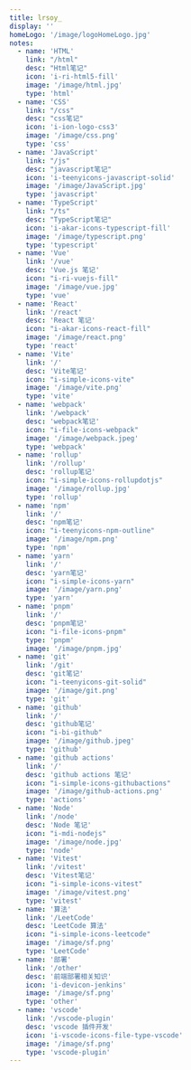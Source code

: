 ```yaml
---
title: lrsoy_
display: ''
homeLogo: '/image/logoHomeLogo.jpg'
notes: 
  - name: 'HTML'
    link: "/html"
    desc: "Html笔记"
    icon: 'i-ri-html5-fill'
    image: '/image/html.jpg'
    type: 'html'
  - name: 'CSS'
    link: "/css"
    desc: "css笔记"
    icon: 'i-ion-logo-css3'
    image: '/image/css.png'
    type: 'css'
  - name: 'JavaScript'
    link: "/js"
    desc: "javascript笔记"
    icon: 'i-teenyicons-javascript-solid'
    image: '/image/JavaScript.jpg'
    type: 'javascript'
  - name: 'TypeScript'
    link: "/ts"
    desc: "TypeScript笔记"
    icon: 'i-akar-icons-typescript-fill'
    image: '/image/typescript.png'
    type: 'typescript'
  - name: 'Vue'
    link: '/vue'
    desc: 'Vue.js 笔记'
    icon: "i-ri-vuejs-fill"
    image: '/image/vue.jpg'
    type: 'vue'
  - name: 'React'
    link: '/react'
    desc: 'React 笔记'
    icon: "i-akar-icons-react-fill"
    image: '/image/react.png'
    type: 'react'
  - name: 'Vite'
    link: '/'
    desc: 'Vite笔记'
    icon: "i-simple-icons-vite"
    image: '/image/vite.png'
    type: 'vite'
  - name: 'webpack'
    link: '/webpack'
    desc: 'webpack笔记'
    icon: "i-file-icons-webpack"
    image: '/image/webpack.jpeg'
    type: 'webpack'
  - name: 'rollup'
    link: '/rollup'
    desc: 'rollup笔记'
    icon: "i-simple-icons-rollupdotjs"
    image: '/image/rollup.jpg'
    type: 'rollup'
  - name: 'npm'
    link: '/'
    desc: 'npm笔记'
    icon: "i-teenyicons-npm-outline"
    image: '/image/npm.png'
    type: 'npm'
  - name: 'yarn'
    link: '/'
    desc: 'yarn笔记'
    icon: "i-simple-icons-yarn"
    image: '/image/yarn.png'
    type: 'yarn'
  - name: 'pnpm'
    link: '/'
    desc: 'pnpm笔记'
    icon: "i-file-icons-pnpm"
    type: 'pnpm'
    image: '/image/pnpm.jpg'
  - name: 'git'
    link: '/git'
    desc: 'git笔记'
    icon: "i-teenyicons-git-solid"
    image: '/image/git.png'
    type: 'git'
  - name: 'github'
    link: '/'
    desc: 'github笔记'
    icon: "i-bi-github"
    image: '/image/github.jpeg'
    type: 'github'
  - name: 'github actions'
    link: '/'
    desc: 'github actions 笔记'
    icon: "i-simple-icons-githubactions"
    image: '/image/github-actions.png'
    type: 'actions'
  - name: 'Node'
    link: '/node'
    desc: 'Node 笔记'
    icon: "i-mdi-nodejs"
    image: '/image/node.jpg'
    type: 'node'
  - name: 'Vitest'
    link: '/vitest'
    desc: 'Vitest笔记'
    icon: "i-simple-icons-vitest"
    image: '/image/vitest.png'
    type: 'vitest'
  - name: '算法'
    link: '/LeetCode'
    desc: 'LeetCode 算法'
    icon: "i-simple-icons-leetcode"
    image: '/image/sf.png'
    type: 'LeetCode'
  - name: '部署'
    link: '/other'
    desc: '前端部署相关知识'
    icon: 'i-devicon-jenkins'
    image: '/image/sf.png'
    type: 'other'
  - name: 'vscode'
    link: '/vscode-plugin'
    desc: 'vscode 插件开发'
    icon: 'i-vscode-icons-file-type-vscode'
    image: '/image/sf.png'
    type: 'vscode-plugin'
---
```


<!-- @layout-full-width -->
<Home />
<NewListNotes :notes="frontmatter.notes"/>
